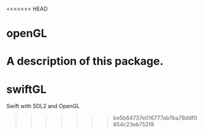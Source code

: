 <<<<<<< HEAD
# openGL

A description of this package.
=======
# swiftGL
Swift with SDL2 and OpenGL
>>>>>>> be5b64737e016777ab7ba78ddf0854c23eb752f8
